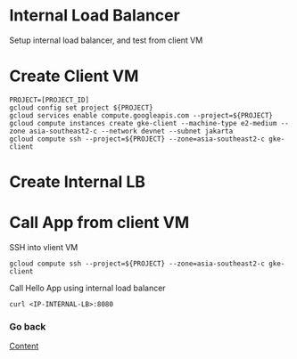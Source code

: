 # Internal Load Balancer
Setup internal load balancer, and test from client VM

# Create Client VM
```
PROJECT=[PROJECT_ID]
gcloud config set project ${PROJECT}
gcloud services enable compute.googleapis.com --project=${PROJECT}
gcloud compute instances create gke-client --machine-type e2-medium --zone asia-southeast2-c --network devnet --subnet jakarta
gcloud compute ssh --project=${PROJECT} --zone=asia-southeast2-c gke-client
```

# Create Internal LB


# Call App from client VM
SSH into vlient VM
```
gcloud compute ssh --project=${PROJECT} --zone=asia-southeast2-c gke-client
```
Call Hello App using internal load balancer
```
curl <IP-INTERNAL-LB>:8080
```


### Go back
[Content](https://github.com/adithaha/temp/blob/main/gke/readme.md)
